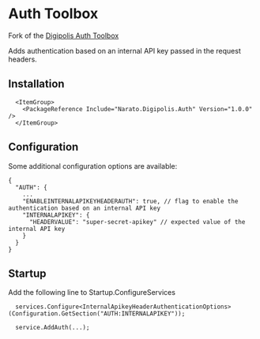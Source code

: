 # Auth Toolbox

Fork of the [Digipolis Auth Toolbox](https://github.com/digipolisantwerp/auth_aspnetcore)

Adds authentication based on an internal API key passed in the request headers.

## Installation
```
  <ItemGroup>
    <PackageReference Include="Narato.Digipolis.Auth" Version="1.0.0" />
  </ItemGroup>
```
 
## Configuration
Some additional configuration options are available:

```
{
  "AUTH": {
    ...
    "ENABLEINTERNALAPIKEYHEADERAUTH": true, // flag to enable the authentication based on an internal API key
    "INTERNALAPIKEY": {
      "HEADERVALUE": "super-secret-apikey" // expected value of the internal API key
    } 
  }
}
```

## Startup

Add the following line to Startup.ConfigureServices

```
  services.Configure<InternalApikeyHeaderAuthenticationOptions>(Configuration.GetSection("AUTH:INTERNALAPIKEY"));
  
  service.AddAuth(...);
```
